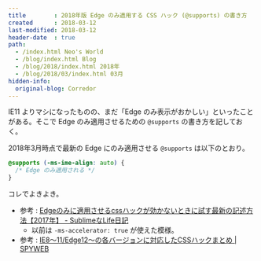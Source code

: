 ```yaml
---
title        : 2018年版 Edge のみ適用する CSS ハック (@supports) の書き方
created      : 2018-03-12
last-modified: 2018-03-12
header-date  : true
path:
  - /index.html Neo's World
  - /blog/index.html Blog
  - /blog/2018/index.html 2018年
  - /blog/2018/03/index.html 03月
hidden-info:
  original-blog: Corredor
---
```


IE11 よりマシになったものの、まだ「Edge のみ表示がおかしい」といったことがある。そこで Edge のみ適用させるための `@supports` の書き方を記しておく。

2018年3月時点で最新の Edge にのみ適用させる `@supports` は以下のとおり。

```css
@supports (-ms-ime-align: auto) {
  /* Edge のみ適用される */
}
```

コレでよきよき。

- 参考 : [Edgeのみに適用させるcssハックが効かないときに試す最新の記述方法【2017年】 - SublimeなLife日記](http://sublimelife.hatenablog.com/entry/2017/02/24/140501)
  - 以前は `-ms-accelerator: true` が使えた模様。
- 参考 : [IE8〜11/Edge12〜の各バージョンに対応したCSSハックまとめ | SPYWEB](https://spyweb.media/2017/12/04/ie-edge-css-hacks/)

